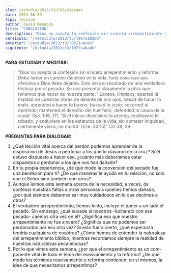 ```yaml
---
slug: /estudia/2013/t3/l06/viernes
date: 2013-08-09
tipo: leccion
author: David Mendoza
title: "CONCLUSIÓN"
description: "Dios no acepta la confesión sin sincero arrepentimiento y reforma. Debe haber  un cambio decidido en la vida; toda cosa que sea ofensiva a Dios debe dejarse.  Esto será el resultado de una verdadera tris­teza por el pecado. Se nos  presenta claramente la obra que tenemos que h..."
versiculo: "/versiculo/2013/t3/l06/sabado"
anterior: "/estudia/2013/t3/l06/jueves"
siguiente: "/estudia/2013/t3/l07/sabado"
---
```


**PARA ESTUDIAR Y MEDITAR:**

> "Dios no acepta la confesión sin sincero arrepentimiento y reforma. Debe haber un cambio decidido en la vida; toda cosa que sea ofensiva a Dios debe dejarse. Esto será el resultado de una verdadera tris­teza por el pecado. Se nos presenta claramente la obra que tenemos que hacer de nuestra parte: '¡Lavaos, limpiaos; apartad la maldad de vuestras obras de delante de mis ojos, cesad de hacer lo malo; aprended a hacer lo bueno; buscad lo justo; socorred al oprimido; mantened el derecho del huérfano, defended la causa de la viuda' (Isa. 1:16, 17). 'Si el inicuo devolviere la prenda, restituyere lo robado, y anduviere en los estatutos de la vida, sin cometer iniquidad, ciertamente vivirá; no morirá' (Eze. 33:15)" CC 38, 39

**PREGUNTAS PARA DIALOGAR:**

1.  ¿Qué lección vital acerca del perdón podemos aprender de la disposición de Jesús a perdonar a los que lo clavaron en la cruz? Si él estuvo dispuesto a hacer eso, ¿cuánto más deberíamos estar dispuestos a perdonar a los que nos han dañado?
2.  En tu propia experiencia, ¿de qué modo la conversión del pecado fue una bendición para ti? ¿De qué maneras te ayudó en tu relación, no solo con el Señor sino también con otros?
3.  Aunque leímos esta semana acerca de la necesidad, a veces, de confesar nuestras faltas a otras personas a quienes hemos dañado, ¿por qué siempre debemos ser muy cuidadosos en lo que decimos a otros?
4.  El verdadero arrepentimiento, hemos leído, incluye el poner a un lado el pecado. Sin embargo, ¿qué sucede si nosotros -luchando con ese pecado- caemos otra vez en él? ¿Significa eso que nuestro arrepentimiento no fue sincero? ¿Significa que no podemos ser perdonados por eso otra vez? Si esto fuera cierto, ¿qué esperanza tendría cualquiera de nosotros? ¿Cómo hemos de entender la naturaleza del arrepentimiento bíblico, mientras recordamos siempre la realidad de nuestras naturalezas pecaminosas?
5.  Por lo que vimos esta semana, ¿por qué el arrepentimiento es un com­ponente vital de todo el tema del reavivamiento y la reforma? ¿De qué modo los términos reavivamiento y reforma contienen, en sí mismos, la idea de que necesitamos arrepentimos?
